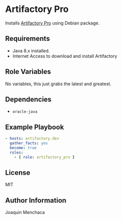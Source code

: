 Artifactory Pro
=========

Installs [Artifactory Pro](https://www.jfrog.com/confluence/display/RTF/Installing+on+Linux+Solaris+or+Mac+OS) using Debian package.

Requirements
------------

- Java 8.x installed.
- Internet Access to download and install Artifactory

Role Variables
--------------
No variables, this just grabs the latest and greatest.

Dependencies
------------

- `oracle-java`

Example Playbook
----------------

```yaml
- hosts: artifactory.dev
  gather_facts: yes
  become: true
  roles:
    - { role: artifactory_pro }
```



License
-------

MIT

Author Information
------------------

Joaquin Menchaca
